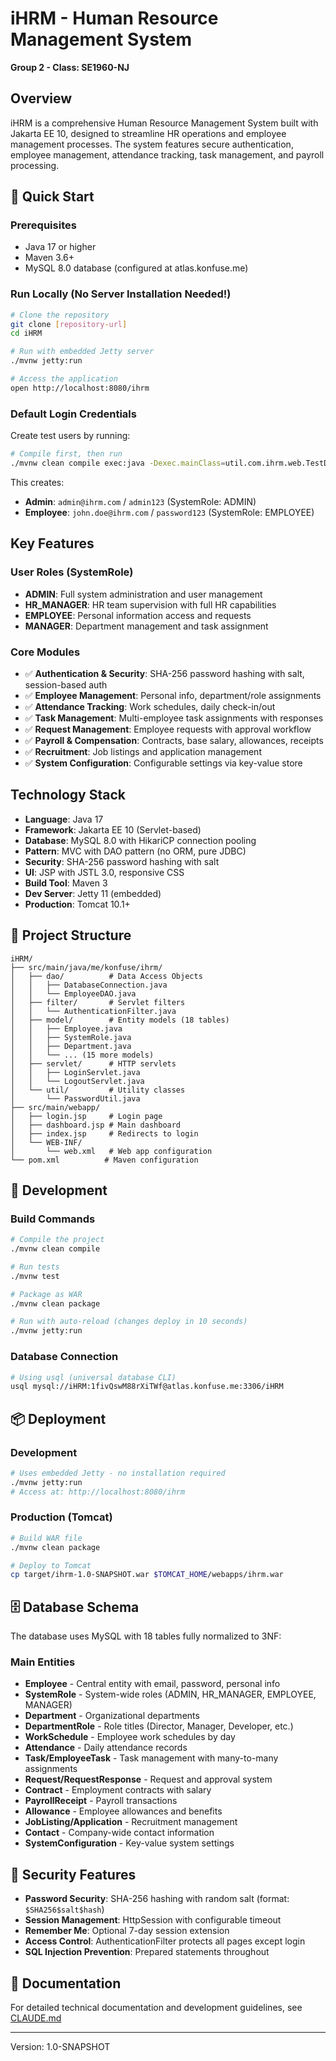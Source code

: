 # iHRM - Human Resource Management System

**Group 2 - Class: SE1960-NJ**

## Overview
iHRM is a comprehensive Human Resource Management System built with Jakarta EE 10, designed to streamline HR operations and employee management processes. The system features secure authentication, employee management, attendance tracking, task management, and payroll processing.

## 🚀 Quick Start

### Prerequisites
- Java 17 or higher
- Maven 3.6+
- MySQL 8.0 database (configured at atlas.konfuse.me)

### Run Locally (No Server Installation Needed!)
```bash
# Clone the repository
git clone [repository-url]
cd iHRM

# Run with embedded Jetty server
./mvnw jetty:run

# Access the application
open http://localhost:8080/ihrm
```

### Default Login Credentials
Create test users by running:
```bash
# Compile first, then run
./mvnw clean compile exec:java -Dexec.mainClass=util.com.ihrm.web.TestDataInitializer
```

This creates:
- **Admin**: `admin@ihrm.com` / `admin123` (SystemRole: ADMIN)
- **Employee**: `john.doe@ihrm.com` / `password123` (SystemRole: EMPLOYEE)

## Key Features

### User Roles (SystemRole)
- **ADMIN**: Full system administration and user management
- **HR_MANAGER**: HR team supervision with full HR capabilities
- **EMPLOYEE**: Personal information access and requests
- **MANAGER**: Department management and task assignment

### Core Modules
- ✅ **Authentication & Security**: SHA-256 password hashing with salt, session-based auth
- ✅ **Employee Management**: Personal info, department/role assignments
- ✅ **Attendance Tracking**: Work schedules, daily check-in/out
- ✅ **Task Management**: Multi-employee task assignments with responses
- ✅ **Request Management**: Employee requests with approval workflow
- ✅ **Payroll & Compensation**: Contracts, base salary, allowances, receipts
- ✅ **Recruitment**: Job listings and application management
- ✅ **System Configuration**: Configurable settings via key-value store

## Technology Stack
- **Language**: Java 17
- **Framework**: Jakarta EE 10 (Servlet-based)
- **Database**: MySQL 8.0 with HikariCP connection pooling
- **Pattern**: MVC with DAO pattern (no ORM, pure JDBC)
- **Security**: SHA-256 password hashing with salt
- **UI**: JSP with JSTL 3.0, responsive CSS
- **Build Tool**: Maven 3
- **Dev Server**: Jetty 11 (embedded)
- **Production**: Tomcat 10.1+

## 📁 Project Structure

```
iHRM/
├── src/main/java/me/konfuse/ihrm/
│   ├── dao/          # Data Access Objects
│   │   ├── DatabaseConnection.java
│   │   └── EmployeeDAO.java
│   ├── filter/       # Servlet filters
│   │   └── AuthenticationFilter.java
│   ├── model/        # Entity models (18 tables)
│   │   ├── Employee.java
│   │   ├── SystemRole.java
│   │   ├── Department.java
│   │   └── ... (15 more models)
│   ├── servlet/      # HTTP servlets
│   │   ├── LoginServlet.java
│   │   └── LogoutServlet.java
│   └── util/         # Utility classes
│       └── PasswordUtil.java
├── src/main/webapp/
│   ├── login.jsp     # Login page
│   ├── dashboard.jsp # Main dashboard
│   ├── index.jsp     # Redirects to login
│   └── WEB-INF/
│       └── web.xml   # Web app configuration
└── pom.xml          # Maven configuration
```

## 🔧 Development

### Build Commands
```bash
# Compile the project
./mvnw clean compile

# Run tests
./mvnw test

# Package as WAR
./mvnw clean package

# Run with auto-reload (changes deploy in 10 seconds)
./mvnw jetty:run
```

### Database Connection
```bash
# Using usql (universal database CLI)
usql mysql://iHRM:1fivQswM88rXiTWf@atlas.konfuse.me:3306/iHRM
```

## 📦 Deployment

### Development
```bash
# Uses embedded Jetty - no installation required
./mvnw jetty:run
# Access at: http://localhost:8080/ihrm
```

### Production (Tomcat)
```bash
# Build WAR file
./mvnw clean package

# Deploy to Tomcat
cp target/ihrm-1.0-SNAPSHOT.war $TOMCAT_HOME/webapps/ihrm.war
```

## 🗄️ Database Schema

The database uses MySQL with 18 tables fully normalized to 3NF:

### Main Entities
- **Employee** - Central entity with email, password, personal info
- **SystemRole** - System-wide roles (ADMIN, HR_MANAGER, EMPLOYEE, MANAGER)
- **Department** - Organizational departments
- **DepartmentRole** - Role titles (Director, Manager, Developer, etc.)
- **WorkSchedule** - Employee work schedules by day
- **Attendance** - Daily attendance records
- **Task/EmployeeTask** - Task management with many-to-many assignments
- **Request/RequestResponse** - Request and approval system
- **Contract** - Employment contracts with salary
- **PayrollReceipt** - Payroll transactions
- **Allowance** - Employee allowances and benefits
- **JobListing/Application** - Recruitment management
- **Contact** - Company-wide contact information
- **SystemConfiguration** - Key-value system settings

## 🔐 Security Features

- **Password Security**: SHA-256 hashing with random salt (format: `$SHA256$salt$hash`)
- **Session Management**: HttpSession with configurable timeout
- **Remember Me**: Optional 7-day session extension
- **Access Control**: AuthenticationFilter protects all pages except login
- **SQL Injection Prevention**: Prepared statements throughout

## 📄 Documentation

For detailed technical documentation and development guidelines, see [CLAUDE.md](CLAUDE.md)

---
Version: 1.0-SNAPSHOT